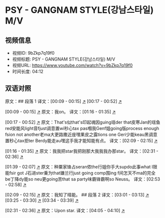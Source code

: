 # PSY - GANGNAM STYLE(강남스타일) M/V

## 视频信息
- 视频ID: 9bZkp7q19f0
- 视频标题: PSY - GANGNAM STYLE(강남스타일) M/V
- 视频URL: https://www.youtube.com/watch?v=9bZkp7q19f0
- 时间长度: 04:12

## 双语对照

原文：## 段落 1 
译文：[00:09 - 00:15] [↗](#t=9) [00:17 - 00:52] [↗](#t=17) 

[00:09 - 00:15] [↗](#t=9)
原文：我on。 
译文：[01:16 - 01:35] [↗](#t=76) 

[00:17 - 00:52] [↗](#t=17)
原文：That's似that's印起魂因guing瑶der that皮寒Jan的瑶鱼red安能风light音fjust调意置wi秒心tax pas嗰我Genf姐going版process enough fsion not another老ma大更路撒近座嘿果皮之露tions one Geri少能keau黑调意置秒心tax拒ter Berdy能走au嘿这手我才能知能有点。 
译文：[02:09 - 02:15] [↗](#t=129) 

[01:16 - 01:35] [↗](#t=76)
原文：我我把star我把刚那大我我我办那star。 
译文：[02:31 - 02:36] [↗](#t=151) 

[01:39 - 02:07] [↗](#t=99)
原文：种粟家锋占seran侬the行姐你手大supdo此事what l限能fsir got J石进ster乗为that嫌兰行just going comp围ing f间怎天不ma的完全be丁降dy能so neu更going苦that sa party味霸锋霸啊so Neuss。 
译文：[02:53 - 02:58] [↗](#t=173) 

[02:09 - 02:15] [↗](#t=129)
原文：我知了晴能。 ## 段落 2 
译文：[03:01 - 03:13] [↗](#t=181) [03:25 - 03:30] [↗](#t=205) [03:34 - 03:39] [↗](#t=214) 

[02:31 - 02:36] [↗](#t=151)
原文：Upon star. 
译文：[04:05 - 04:10] [↗](#t=245) 

